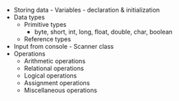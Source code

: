 - Storing data - Variables - declaration & initialization
- Data types
    - Primitive types
        * byte, short, int, long, float, double, char, boolean
    - Reference types
- Input from console - Scanner class
- Operations
    - Arithmetic operations
    - Relational operations
    - Logical operations
    - Assignment operations
    - Miscellaneous operations